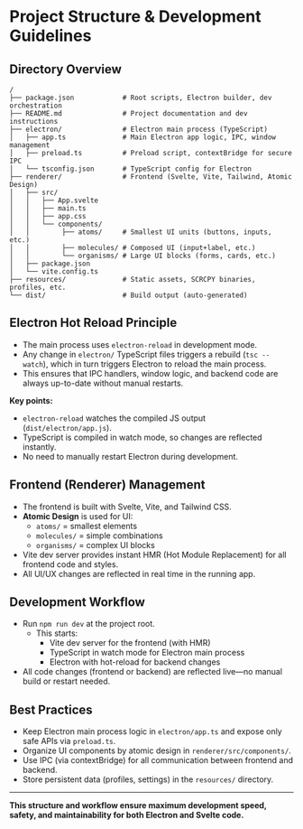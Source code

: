 # Project Structure & Development Guidelines

## Directory Overview

```
/
├── package.json            # Root scripts, Electron builder, dev orchestration
├── README.md               # Project documentation and dev instructions
├── electron/               # Electron main process (TypeScript)
│   ├── app.ts              # Main Electron app logic, IPC, window management
│   ├── preload.ts          # Preload script, contextBridge for secure IPC
│   └── tsconfig.json       # TypeScript config for Electron
├── renderer/               # Frontend (Svelte, Vite, Tailwind, Atomic Design)
│   ├── src/
│   │   ├── App.svelte
│   │   ├── main.ts
│   │   ├── app.css
│   │   └── components/
│   │        ├── atoms/     # Smallest UI units (buttons, inputs, etc.)
│   │        ├── molecules/ # Composed UI (input+label, etc.)
│   │        └── organisms/ # Large UI blocks (forms, cards, etc.)
│   ├── package.json
│   └── vite.config.ts
├── resources/              # Static assets, SCRCPY binaries, profiles, etc.
└── dist/                   # Build output (auto-generated)
```

## Electron Hot Reload Principle

- The main process uses `electron-reload` in development mode.
- Any change in `electron/` TypeScript files triggers a rebuild (`tsc --watch`), which in turn triggers Electron to reload the main process.
- This ensures that IPC handlers, window logic, and backend code are always up-to-date without manual restarts.

**Key points:**

- `electron-reload` watches the compiled JS output (`dist/electron/app.js`).
- TypeScript is compiled in watch mode, so changes are reflected instantly.
- No need to manually restart Electron during development.

## Frontend (Renderer) Management

- The frontend is built with Svelte, Vite, and Tailwind CSS.
- **Atomic Design** is used for UI:
  - `atoms/` = smallest elements
  - `molecules/` = simple combinations
  - `organisms/` = complex UI blocks
- Vite dev server provides instant HMR (Hot Module Replacement) for all frontend code and styles.
- All UI/UX changes are reflected in real time in the running app.

## Development Workflow

- Run `npm run dev` at the project root.
  - This starts:
    - Vite dev server for the frontend (with HMR)
    - TypeScript in watch mode for Electron main process
    - Electron with hot-reload for backend changes
- All code changes (frontend or backend) are reflected live—no manual build or restart needed.

## Best Practices

- Keep Electron main process logic in `electron/app.ts` and expose only safe APIs via `preload.ts`.
- Organize UI components by atomic design in `renderer/src/components/`.
- Use IPC (via contextBridge) for all communication between frontend and backend.
- Store persistent data (profiles, settings) in the `resources/` directory.

---

**This structure and workflow ensure maximum development speed, safety, and maintainability for both Electron and Svelte code.**
